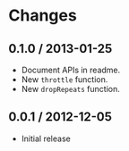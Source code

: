 # Changes

## 0.1.0 / 2013-01-25

  - Document APIs in readme.
  - New `throttle` function.
  - New `dropRepeats` function.

## 0.0.1 / 2012-12-05

  - Initial release
